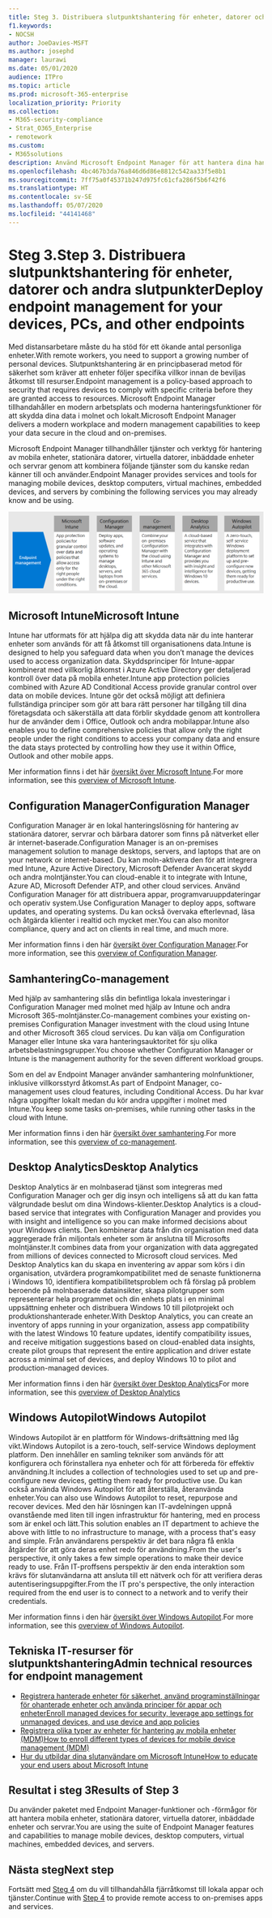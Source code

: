 ```yaml
---
title: Steg 3. Distribuera slutpunktshantering för enheter, datorer och andra slutpunkter
f1.keywords:
- NOCSH
author: JoeDavies-MSFT
ms.author: josephd
manager: laurawi
ms.date: 05/01/2020
audience: ITPro
ms.topic: article
ms.prod: microsoft-365-enterprise
localization_priority: Priority
ms.collection:
- M365-security-compliance
- Strat_O365_Enterprise
- remotework
ms.custom:
- M365solutions
description: Använd Microsoft Endpoint Manager för att hantera dina hanteringsenheter, datorer och andra slutpunkter.
ms.openlocfilehash: 4bc467b3da76a846d6d86e8812c542aa33f5e8b1
ms.sourcegitcommit: 7ff75a0f45371b247d975fc61cfa286f5b6f42f6
ms.translationtype: HT
ms.contentlocale: sv-SE
ms.lasthandoff: 05/07/2020
ms.locfileid: "44141468"
---
```

# <a name="step-3-deploy-endpoint-management-for-your-devices-pcs-and-other-endpoints"></a><span data-ttu-id="9e188-104">Steg 3.</span><span class="sxs-lookup"><span data-stu-id="9e188-104">Step 3.</span></span> <span data-ttu-id="9e188-105">Distribuera slutpunktshantering för enheter, datorer och andra slutpunkter</span><span class="sxs-lookup"><span data-stu-id="9e188-105">Deploy endpoint management for your devices, PCs, and other endpoints</span></span>

<span data-ttu-id="9e188-106">Med distansarbetare måste du ha stöd för ett ökande antal personliga enheter.</span><span class="sxs-lookup"><span data-stu-id="9e188-106">With remote workers, you need to support a growing number of personal devices.</span></span> <span data-ttu-id="9e188-107">Slutpunktshantering är en principbaserad metod för säkerhet som kräver att enheter följer specifika villkor innan de beviljas åtkomst till resurser.</span><span class="sxs-lookup"><span data-stu-id="9e188-107">Endpoint management is a policy-based approach to security that requires devices to comply with specific criteria before they are granted access to resources.</span></span> <span data-ttu-id="9e188-108">Microsoft Endpoint Manager tillhandahåller en modern arbetsplats och moderna hanteringsfunktioner för att skydda dina data i molnet och lokalt.</span><span class="sxs-lookup"><span data-stu-id="9e188-108">Microsoft Endpoint Manager delivers a modern workplace and modern management capabilities to keep your data secure in the cloud and on-premises.</span></span> 

<span data-ttu-id="9e188-109">Microsoft Endpoint Manager tillhandhåller tjänster och verktyg för hantering av mobila enheter, stationära datorer, virtuella datorer, inbäddade enheter och servrar genom att kombinera följande tjänster som du kanske redan känner till och använder.</span><span class="sxs-lookup"><span data-stu-id="9e188-109">Endpoint Manager provides services and tools for managing mobile devices, desktop computers, virtual machines, embedded devices, and servers by combining the following services you may already know and be using.</span></span>

![Komponenter för slutpunktshantering](../media/empower-people-to-work-remotely/endpoint-managment-step-grid.png)

## <a name="microsoft-intune"></a><span data-ttu-id="9e188-111">Microsoft Intune</span><span class="sxs-lookup"><span data-stu-id="9e188-111">Microsoft Intune</span></span>

<span data-ttu-id="9e188-112">Intune har utformats för att hjälpa dig att skydda data när du inte hanterar enheter som används för att få åtkomst till organisationens data.</span><span class="sxs-lookup"><span data-stu-id="9e188-112">Intune is designed to help you safeguard data when you don’t manage the devices used to access organization data.</span></span> <span data-ttu-id="9e188-113">Skyddsprinciper för Intune-appar kombinerat med villkorlig åtkomst i Azure Active Directory ger detaljerad kontroll över data på mobila enheter.</span><span class="sxs-lookup"><span data-stu-id="9e188-113">Intune app protection policies combined with Azure AD Conditional Access provide granular control over data on mobile devices.</span></span> <span data-ttu-id="9e188-114">Intune gör det också möjligt att definiera fullständiga principer som gör att bara rätt personer har tillgång till dina företagsdata och säkerställa att data förblir skyddade genom att kontrollera hur de använder dem i Office, Outlook och andra mobilappar.</span><span class="sxs-lookup"><span data-stu-id="9e188-114">Intune also enables you to define comprehensive policies that allow only the right people under the right conditions to access your company data and ensure the data stays protected by controlling how they use it within Office, Outlook and other mobile apps.</span></span>

<span data-ttu-id="9e188-115">Mer information finns i det här [översikt över Microsoft Intune](https://docs.microsoft.com/intune/fundamentals/what-is-intune).</span><span class="sxs-lookup"><span data-stu-id="9e188-115">For more information, see this [overview of Microsoft Intune](https://docs.microsoft.com/intune/fundamentals/what-is-intune).</span></span>

## <a name="configuration-manager"></a><span data-ttu-id="9e188-116">Configuration Manager</span><span class="sxs-lookup"><span data-stu-id="9e188-116">Configuration Manager</span></span>

<span data-ttu-id="9e188-117">Configuration Manager är en lokal hanteringslösning för hantering av stationära datorer, servrar och bärbara datorer som finns på nätverket eller är internet-baserade.</span><span class="sxs-lookup"><span data-stu-id="9e188-117">Configuration Manager is an on-premises management solution to manage desktops, servers, and laptops that are on your network or internet-based.</span></span> <span data-ttu-id="9e188-118">Du kan moln-aktivera den för att integrera med Intune, Azure Active Directory, Microsoft Defender Avancerat skydd och andra molntjänster.</span><span class="sxs-lookup"><span data-stu-id="9e188-118">You can cloud-enable it to integrate with Intune, Azure AD, Microsoft Defender ATP, and other cloud services.</span></span> <span data-ttu-id="9e188-119">Använd Configuration Manager för att distribuera appar, programvaruuppdateringar och operativ system.</span><span class="sxs-lookup"><span data-stu-id="9e188-119">Use Configuration Manager to deploy apps, software updates, and operating systems.</span></span> <span data-ttu-id="9e188-120">Du kan också övervaka efterlevnad, läsa och åtgärda klienter i realtid och mycket mer.</span><span class="sxs-lookup"><span data-stu-id="9e188-120">You can also monitor compliance, query and act on clients in real time, and much more.</span></span>

<span data-ttu-id="9e188-121">Mer information finns i den här [översikt över Configuration Manager](https://docs.microsoft.com/mem/configmgr/core/understand/introduction).</span><span class="sxs-lookup"><span data-stu-id="9e188-121">For more information, see this [overview of Configuration Manager](https://docs.microsoft.com/mem/configmgr/core/understand/introduction).</span></span>

## <a name="co-management"></a><span data-ttu-id="9e188-122">Samhantering</span><span class="sxs-lookup"><span data-stu-id="9e188-122">Co-management</span></span>

<span data-ttu-id="9e188-123">Med hjälp av samhantering slås din befintliga lokala investeringar i Configuration Manager med molnet med hjälp av Intune och andra Microsoft 365-molntjänster.</span><span class="sxs-lookup"><span data-stu-id="9e188-123">Co-management combines your existing on-premises Configuration Manager investment with the cloud using Intune and other Microsoft 365 cloud services.</span></span> <span data-ttu-id="9e188-124">Du kan välja om Configuration Manager eller Intune ska vara hanteringsauktoritet för sju olika arbetsbelastningsgrupper.</span><span class="sxs-lookup"><span data-stu-id="9e188-124">You choose whether Configuration Manager or Intune is the management authority for the seven different workload groups.</span></span>

<span data-ttu-id="9e188-125">Som en del av Endpoint Manager använder samhantering molnfunktioner, inklusive villkorsstyrd åtkomst.</span><span class="sxs-lookup"><span data-stu-id="9e188-125">As part of Endpoint Manager, co-management uses cloud features, including Conditional Access.</span></span> <span data-ttu-id="9e188-126">Du har kvar några uppgifter lokalt medan du kör andra uppgifter i molnet med Intune.</span><span class="sxs-lookup"><span data-stu-id="9e188-126">You keep some tasks on-premises, while running other tasks in the cloud with Intune.</span></span>

<span data-ttu-id="9e188-127">Mer information finns i den här [översikt över samhantering](https://docs.microsoft.com/mem/configmgr/comanage/overview).</span><span class="sxs-lookup"><span data-stu-id="9e188-127">For more information, see this [overview of co-management](https://docs.microsoft.com/mem/configmgr/comanage/overview).</span></span>

## <a name="desktop-analytics"></a><span data-ttu-id="9e188-128">Desktop Analytics</span><span class="sxs-lookup"><span data-stu-id="9e188-128">Desktop Analytics</span></span>

<span data-ttu-id="9e188-129">Desktop Analytics är en molnbaserad tjänst som integreras med Configuration Manager och ger dig insyn och intelligens så att du kan fatta välgrundade beslut om dina Windows-klienter.</span><span class="sxs-lookup"><span data-stu-id="9e188-129">Desktop Analytics is a cloud-based service that integrates with Configuration Manager and provides you with insight and intelligence so you can make informed decisions about your Windows clients.</span></span> <span data-ttu-id="9e188-130">Den kombinerar data från din organisation med data aggregerade från miljontals enheter som är anslutna till Microsofts molntjänster.</span><span class="sxs-lookup"><span data-stu-id="9e188-130">It combines data from your organization with data aggregated from millions of devices connected to Microsoft cloud services.</span></span> <span data-ttu-id="9e188-131">Med Desktop Analytics kan du skapa en inventering av appar som körs i din organisation, utvärdera programkompatibilitet med de senaste funktionerna i Windows 10, identifiera kompatibilitetsproblem och få förslag på problem beroende på molnbaserade datainsikter, skapa pilotgrupper som representerar hela programmet och din enhets plats i en minimal uppsättning enheter och distribuera Windows 10 till pilotprojekt och produktionshanterade enheter.</span><span class="sxs-lookup"><span data-stu-id="9e188-131">With Desktop Analytics, you can create an inventory of apps running in your organization, assess app compatibility with the latest Windows 10 feature updates, identify compatibility issues, and receive mitigation suggestions based on cloud-enabled data insights, create pilot groups that represent the entire application and driver estate across a minimal set of devices, and deploy Windows 10 to pilot and production-managed devices.</span></span>

<span data-ttu-id="9e188-132">Mer information finns i den här [översikt över Desktop Analytics](https://docs.microsoft.com/mem/configmgr/desktop-analytics/overview)</span><span class="sxs-lookup"><span data-stu-id="9e188-132">For more information, see this [overview of Desktop Analytics](https://docs.microsoft.com/mem/configmgr/desktop-analytics/overview)</span></span>

## <a name="windows-autopilot"></a><span data-ttu-id="9e188-133">Windows Autopilot</span><span class="sxs-lookup"><span data-stu-id="9e188-133">Windows Autopilot</span></span>

<span data-ttu-id="9e188-134">Windows Autopilot är en plattform för Windows-driftsättning med låg vikt.</span><span class="sxs-lookup"><span data-stu-id="9e188-134">Windows Autopilot is a zero-touch, self-service Windows deployment platform.</span></span> <span data-ttu-id="9e188-135">Den innehåller en samling tekniker som används för att konfigurera och förinstallera nya enheter och för att förbereda för effektiv användning.</span><span class="sxs-lookup"><span data-stu-id="9e188-135">It includes a collection of technologies used to set up and pre-configure new devices, getting them ready for productive use.</span></span> <span data-ttu-id="9e188-136">Du kan också använda Windows Autopilot för att återställa, återanvända enheter.</span><span class="sxs-lookup"><span data-stu-id="9e188-136">You can also use Windows Autopilot to reset, repurpose and recover devices.</span></span> <span data-ttu-id="9e188-137">Med den här lösningen kan IT-avdelningen uppnå ovanstående med liten till ingen infrastruktur för hantering, med en process som är enkel och lätt.</span><span class="sxs-lookup"><span data-stu-id="9e188-137">This solution enables an IT department to achieve the above with little to no infrastructure to manage, with a process that's easy and simple.</span></span> <span data-ttu-id="9e188-138">Från användarens perspektiv är det bara några få enkla åtgärder för att göra deras enhet redo för användning.</span><span class="sxs-lookup"><span data-stu-id="9e188-138">From the user's perspective, it only takes a few simple operations to make their device ready to use.</span></span> <span data-ttu-id="9e188-139">Från IT-proffsens perspektiv är den enda interaktion som krävs för slutanvändarna att ansluta till ett nätverk och för att verifiera deras autentiseringsuppgifter.</span><span class="sxs-lookup"><span data-stu-id="9e188-139">From the IT pro's perspective, the only interaction required from the end user is to connect to a network and to verify their credentials.</span></span>

<span data-ttu-id="9e188-140">Mer information finns i den här [översikt över Windows Autopilot](https://docs.microsoft.com/windows/deployment/windows-autopilot/windows-autopilot).</span><span class="sxs-lookup"><span data-stu-id="9e188-140">For more information, see this [overview of Windows Autopilot](https://docs.microsoft.com/windows/deployment/windows-autopilot/windows-autopilot).</span></span>

## <a name="admin-technical-resources-for-endpoint-management"></a><span data-ttu-id="9e188-141">Tekniska IT-resurser för slutpunktshantering</span><span class="sxs-lookup"><span data-stu-id="9e188-141">Admin technical resources for endpoint management</span></span>

- [<span data-ttu-id="9e188-142">Registrera hanterade enheter för säkerhet, använd programinställningar för ohanterade enheter och använda principer för appar och enheter</span><span class="sxs-lookup"><span data-stu-id="9e188-142">Enroll managed devices for security, leverage app settings for unmanaged devices, and use device and app policies</span></span>](https://docs.microsoft.com/microsoft-365/enterprise/mobility-infrastructure)
- [<span data-ttu-id="9e188-143">Registrera olika typer av enheter för hantering av mobila enheter (MDM)</span><span class="sxs-lookup"><span data-stu-id="9e188-143">How to enroll different types of devices for mobile device management (MDM)</span></span>](https://docs.microsoft.com/mem/intune/enrollment/device-enrollment)
- [<span data-ttu-id="9e188-144">Hur du utbildar dina slutanvändare om Microsoft Intune</span><span class="sxs-lookup"><span data-stu-id="9e188-144">How to educate your end users about Microsoft Intune</span></span>](https://docs.microsoft.com/mem/intune/fundamentals/end-user-educate)
 
## <a name="results-of-step-3"></a><span data-ttu-id="9e188-145">Resultat i steg 3</span><span class="sxs-lookup"><span data-stu-id="9e188-145">Results of Step 3</span></span>

<span data-ttu-id="9e188-146">Du använder paketet med Endpoint Manager-funktioner och -förmågor för att hantera mobila enheter, stationära datorer, virtuella datorer, inbäddade enheter och servrar.</span><span class="sxs-lookup"><span data-stu-id="9e188-146">You are using the suite of Endpoint Manager features and capabilities to manage mobile devices, desktop computers, virtual machines, embedded devices, and servers.</span></span>

## <a name="next-step"></a><span data-ttu-id="9e188-147">Nästa steg</span><span class="sxs-lookup"><span data-stu-id="9e188-147">Next step</span></span>

<span data-ttu-id="9e188-148">Fortsätt med [Steg 4](empower-people-to-work-remotely-teams-productivity-apps.md) om du vill tillhandahålla fjärråtkomst till lokala appar och tjänster.</span><span class="sxs-lookup"><span data-stu-id="9e188-148">Continue with [Step 4](empower-people-to-work-remotely-teams-productivity-apps.md) to provide remote access to on-premises apps and services.</span></span>
